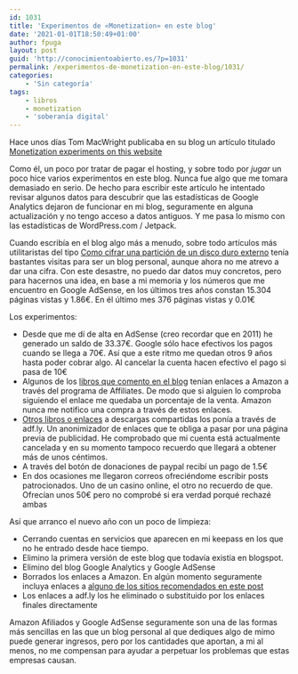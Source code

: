 ```yaml
---
id: 1031
title: 'Experimentos de «Monetization» en este blog'
date: '2021-01-01T18:50:49+01:00'
author: fpuga
layout: post
guid: 'http://conocimientoabierto.es/?p=1031'
permalink: /experimentos-de-monetization-en-este-blog/1031/
categories:
    - 'Sin categoría'
tags:
    - libros
    - monetization
    - 'soberanía digital'
---
```


Hace unos días Tom MacWright publicaba en su blog un artículo titulado [Monetization experiments on this website](https://macwright.com/2020/11/15/mini-monetization-experiments.html)

Como él, un poco por tratar de pagar el hosting, y sobre todo por *jugar* un poco hice varios experimentos en este blog. Nunca fue algo que me tomara demasiado en serio. De hecho para escribir este artículo he intentado revisar algunos datos para descubrir que las estadísticas de Google Analytics dejaron de funcionar en mi blog, seguramente en alguna actualización y no tengo acceso a datos antiguos. Y me pasa lo mismo con las estadísticas de WordPress.com / Jetpack.

Cuando escribía en el blog algo más a menudo, sobre todo artículos más utilitaristas del tipo [Como cifrar una partición de un disco duro externo](http://conocimientoabierto.es/cifrar-particion-disco-duro-externo-linux/197/) tenía bastantes visitas para ser un blog personal, aunque ahora no me atrevo a dar una cifra. Con este desastre, no puedo dar datos muy concretos, pero para hacernos una idea, en base a mi memoria y los números que me encuentro en Google AdSense, en los últimos tres años constan 15.304 páginas vistas y 1.86€. En él último mes 376 páginas vistas y 0.01€

Los experimentos:

- Desde que me dí de alta en AdSense (creo recordar que en 2011) he generado un saldo de 33.37€. Google sólo hace efectivos los pagos cuando se llega a 70€. Así que a este ritmo me quedan otros 9 años hasta poder cobrar algo. Al cancelar la cuenta hacen efectivo el pago si pasa de 10€
- Algunos de los [libros que comento en el blog](http://conocimientoabierto.es/libro-javascript-the-good-parts-de-douglas-crockford/858/) tenían enlaces a Amazon a través del programa de Affiliates. De modo que si alguien lo comproba siguiendo el enlace me quedaba un porcentaje de la venta. Amazon nunca me notifico una compra a través de estos enlaces.
- [Otros libros o enlaces](http://conocimientoabierto.es/libro-matar-a-un-ruisenor/723/) a descargas compartidas los ponía a través de adf.ly. Un anonimizador de enlaces que te obliga a pasar por una página previa de publicidad. He comprobado que mi cuenta está actualmente cancelada y en su momento tampoco recuerdo que llegará a obtener más de unos céntimos.
- A través del botón de donaciones de paypal recibí un pago de 1.5€
- En dos ocasiones me llegaron correos ofreciéndome escribir posts patrocionados. Uno de un casino online, el otro no recuerdo de que. Ofrecían unos 50€ pero no comprobé si era verdad porqué rechazé ambas

Así que arranco el nuevo año con un poco de limpieza:

- Cerrando cuentas en servicios que aparecen en mi keepass en los que no he entrado desde hace tiempo.
- Elimino la primera versión de este blog que todavía existía en blogspot.
- Elimino del blog Google Analytics y Google AdSense
- Borrados los enlaces a Amazon. En algún momento seguramente incluya enlaces a [alguno de los sitios recomendados en este post](https://macwright.com/2020/12/24/the-new-reading-stack.html)
- Los enlaces a adf.ly los he eliminado o substituido por los enlaces finales directamente

Amazon Afiliados y Google AdSense seguramente son una de las formas más sencillas en las que un blog personal al que dediques algo de mimo puede generar ingresos, pero por los cantidades que aportan, a mi al menos, no me compensan para ayudar a perpetuar los problemas que estas empresas causan.